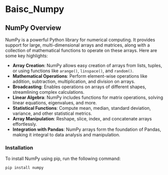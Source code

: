 # Baisc_Numpy
## NumPy Overview

NumPy is a powerful Python library for numerical computing. It provides support for large, multi-dimensional arrays and matrices, along with a collection of mathematical functions to operate on these arrays. Here are some key highlights:

- **Array Creation**: NumPy allows easy creation of arrays from lists, tuples, or using functions like `arange()`, `linspace()`, and `random()`.
- **Mathematical Operations**: Perform element-wise operations like addition, subtraction, multiplication, and division on arrays.
- **Broadcasting**: Enables operations on arrays of different shapes, streamlining complex calculations.
- **Linear Algebra**: NumPy includes functions for matrix operations, solving linear equations, eigenvalues, and more.
- **Statistical Functions**: Compute mean, median, standard deviation, variance, and other statistical metrics.
- **Array Manipulation**: Reshape, slice, index, and concatenate arrays effortlessly.
- **Integration with Pandas**: NumPy arrays form the foundation of Pandas, making it integral to data analysis and manipulation.

### Installation

To install NumPy using pip, run the following command:

```bash
pip install numpy
